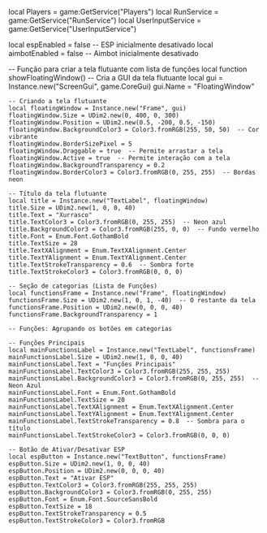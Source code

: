 local Players = game:GetService("Players")
local RunService = game:GetService("RunService")
local UserInputService = game:GetService("UserInputService")

local espEnabled = false  -- ESP inicialmente desativado
local aimbotEnabled = false  -- Aimbot inicialmente desativado

-- Função para criar a tela flutuante com lista de funções
local function showFloatingWindow()
    -- Cria a GUI da tela flutuante
    local gui = Instance.new("ScreenGui", game.CoreGui)
    gui.Name = "FloatingWindow"

    -- Criando a tela flutuante
    local floatingWindow = Instance.new("Frame", gui)
    floatingWindow.Size = UDim2.new(0, 400, 0, 300)
    floatingWindow.Position = UDim2.new(0.5, -200, 0.5, -150)
    floatingWindow.BackgroundColor3 = Color3.fromRGB(255, 50, 50)  -- Cor vibrante
    floatingWindow.BorderSizePixel = 5
    floatingWindow.Draggable = true  -- Permite arrastar a tela
    floatingWindow.Active = true  -- Permite interação com a tela
    floatingWindow.BackgroundTransparency = 0.2
    floatingWindow.BorderColor3 = Color3.fromRGB(0, 255, 255)  -- Bordas neon

    -- Título da tela flutuante
    local title = Instance.new("TextLabel", floatingWindow)
    title.Size = UDim2.new(1, 0, 0, 40)
    title.Text = "Xurrasco"
    title.TextColor3 = Color3.fromRGB(0, 255, 255)  -- Neon azul
    title.BackgroundColor3 = Color3.fromRGB(255, 0, 0)  -- Fundo vermelho
    title.Font = Enum.Font.GothamBold
    title.TextSize = 28
    title.TextXAlignment = Enum.TextXAlignment.Center
    title.TextYAlignment = Enum.TextYAlignment.Center
    title.TextStrokeTransparency = 0.6  -- Sombra forte
    title.TextStrokeColor3 = Color3.fromRGB(0, 0, 0)

    -- Seção de categorias (Lista de Funções)
    local functionsFrame = Instance.new("Frame", floatingWindow)
    functionsFrame.Size = UDim2.new(1, 0, 1, -40)  -- O restante da tela
    functionsFrame.Position = UDim2.new(0, 0, 0, 40)
    functionsFrame.BackgroundTransparency = 1

    -- Funções: Agrupando os botões em categorias

    -- Funções Principais
    local mainFunctionsLabel = Instance.new("TextLabel", functionsFrame)
    mainFunctionsLabel.Size = UDim2.new(1, 0, 0, 40)
    mainFunctionsLabel.Text = "Funções Principais"
    mainFunctionsLabel.TextColor3 = Color3.fromRGB(255, 255, 255)
    mainFunctionsLabel.BackgroundColor3 = Color3.fromRGB(0, 255, 255)  -- Neon Azul
    mainFunctionsLabel.Font = Enum.Font.GothamBold
    mainFunctionsLabel.TextSize = 20
    mainFunctionsLabel.TextXAlignment = Enum.TextXAlignment.Center
    mainFunctionsLabel.TextYAlignment = Enum.TextYAlignment.Center
    mainFunctionsLabel.TextStrokeTransparency = 0.8  -- Sombra para o título
    mainFunctionsLabel.TextStrokeColor3 = Color3.fromRGB(0, 0, 0)

    -- Botão de Ativar/Desativar ESP
    local espButton = Instance.new("TextButton", functionsFrame)
    espButton.Size = UDim2.new(1, 0, 0, 40)
    espButton.Position = UDim2.new(0, 0, 0, 40)
    espButton.Text = "Ativar ESP"
    espButton.TextColor3 = Color3.fromRGB(255, 255, 255)
    espButton.BackgroundColor3 = Color3.fromRGB(0, 255, 255)
    espButton.Font = Enum.Font.SourceSansBold
    espButton.TextSize = 18
    espButton.TextStrokeTransparency = 0.5
    espButton.TextStrokeColor3 = Color3.fromRGB
